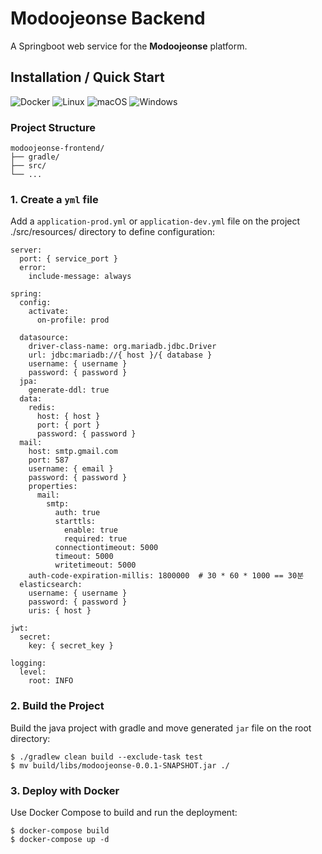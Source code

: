 # Modoojeonse Backend

A Springboot web service for the **Modoojeonse** platform.

## Installation / Quick Start
![Docker](https://img.shields.io/badge/docker-%230db7ed.svg?style=for-the-badge&logo=docker&logoColor=white)
![Linux](https://img.shields.io/badge/Linux-FCC624?style=for-the-badge&logo=linux&logoColor=black)
![macOS](https://img.shields.io/badge/mac%20os-000000?style=for-the-badge&logo=macos&logoColor=F0F0F0)
![Windows](https://img.shields.io/badge/Windows-0078D6?style=for-the-badge&logo=windows&logoColor=white)

### Project Structure
```
modoojeonse-frontend/
├── gradle/
├── src/
└── ...
```

### 1. Create a `yml` file

Add a `application-prod.yml` or `application-dev.yml` file on the project ./src/resources/ directory to define configuration:

```
server:
  port: { service_port }
  error:
    include-message: always

spring:
  config:
    activate:
      on-profile: prod

  datasource:
    driver-class-name: org.mariadb.jdbc.Driver
    url: jdbc:mariadb://{ host }/{ database }
    username: { username }
    password: { password }
  jpa:
    generate-ddl: true
  data:
    redis:
      host: { host }
      port: { port }
      password: { password }
  mail:
    host: smtp.gmail.com
    port: 587
    username: { email }
    password: { password }
    properties:
      mail:
        smtp:
          auth: true
          starttls:
            enable: true
            required: true
          connectiontimeout: 5000
          timeout: 5000
          writetimeout: 5000
    auth-code-expiration-millis: 1800000  # 30 * 60 * 1000 == 30분
  elasticsearch:
    username: { username }
    password: { password }
    uris: { host }

jwt:
  secret:
    key: { secret_key }

logging:
  level:
    root: INFO

```


### 2. Build the Project

Build the java project with gradle and move generated `jar` file on the root directory:

```
$ ./gradlew clean build --exclude-task test
$ mv build/libs/modoojeonse-0.0.1-SNAPSHOT.jar ./
```

### 3. Deploy with Docker

Use Docker Compose to build and run the deployment:

```
$ docker-compose build
$ docker-compose up -d
```
